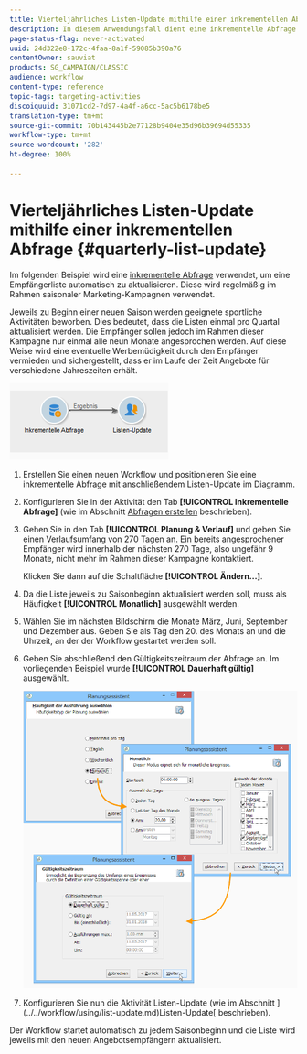 ```yaml
---
title: Vierteljährliches Listen-Update mithilfe einer inkrementellen Abfrage
description: In diesem Anwendungsfall dient eine inkrementelle Abfrage zur automatischen Aktualisierung einer Empfängerliste.
page-status-flag: never-activated
uuid: 24d322e8-172c-4faa-8a1f-59085b390a76
contentOwner: sauviat
products: SG_CAMPAIGN/CLASSIC
audience: workflow
content-type: reference
topic-tags: targeting-activities
discoiquuid: 31071cd2-7d97-4a4f-a6cc-5ac5b6178be5
translation-type: tm+mt
source-git-commit: 70b143445b2e77128b9404e35d96b39694d55335
workflow-type: tm+mt
source-wordcount: '282'
ht-degree: 100%

---
```



# Vierteljährliches Listen-Update mithilfe einer inkrementellen Abfrage {#quarterly-list-update}

Im folgenden Beispiel wird eine [inkrementelle Abfrage](../../workflow/using/incremental-query.md) verwendet, um eine Empfängerliste automatisch zu aktualisieren. Diese wird regelmäßig im Rahmen saisonaler Marketing-Kampagnen verwendet.

Jeweils zu Beginn einer neuen Saison werden geeignete sportliche Aktivitäten beworben. Dies bedeutet, dass die Listen einmal pro Quartal aktualisiert werden. Die Empfänger sollen jedoch im Rahmen dieser Kampagne nur einmal alle neun Monate angesprochen werden. Auf diese Weise wird eine eventuelle Werbemüdigkeit durch den Empfänger vermieden und sichergestellt, dass er im Laufe der Zeit Angebote für verschiedene Jahreszeiten erhält.

![](assets/incremental_query_example.png)

1. Erstellen Sie einen neuen Workflow und positionieren Sie eine inkrementelle Abfrage mit anschließendem Listen-Update im Diagramm.
1. Konfigurieren Sie in der Aktivität den Tab **[!UICONTROL Inkrementelle Abfrage]** (wie im Abschnitt [Abfragen erstellen](../../workflow/using/query.md#creating-a-query) beschrieben).
1. Gehen Sie in den Tab **[!UICONTROL Planung &amp; Verlauf]** und geben Sie einen Verlaufsumfang von 270 Tagen an. Ein bereits angesprochener Empfänger wird innerhalb der nächsten 270 Tage, also ungefähr 9 Monate, nicht mehr im Rahmen dieser Kampagne kontaktiert.

   Klicken Sie dann auf die Schaltfläche **[!UICONTROL Ändern...]**.

1. Da die Liste jeweils zu Saisonbeginn aktualisiert werden soll, muss als Häufigkeit **[!UICONTROL Monatlich]** ausgewählt werden.
1. Wählen Sie im nächsten Bildschirm die Monate März, Juni, September und Dezember aus. Geben Sie als Tag den 20. des Monats an und die Uhrzeit, an der der Workflow gestartet werden soll.
1. Geben Sie abschließend den Gültigkeitszeitraum der Abfrage an. Im vorliegenden Beispiel wurde **[!UICONTROL Dauerhaft gültig]** ausgewählt.

   ![](assets/incremental_query_example_2.png)

1. Konfigurieren Sie nun die Aktivität Listen-Update (wie im Abschnitt ](../../workflow/using/list-update.md)Listen-Update[ beschrieben).

Der Workflow startet automatisch zu jedem Saisonbeginn und die Liste wird jeweils mit den neuen Angebotsempfängern aktualisiert.
